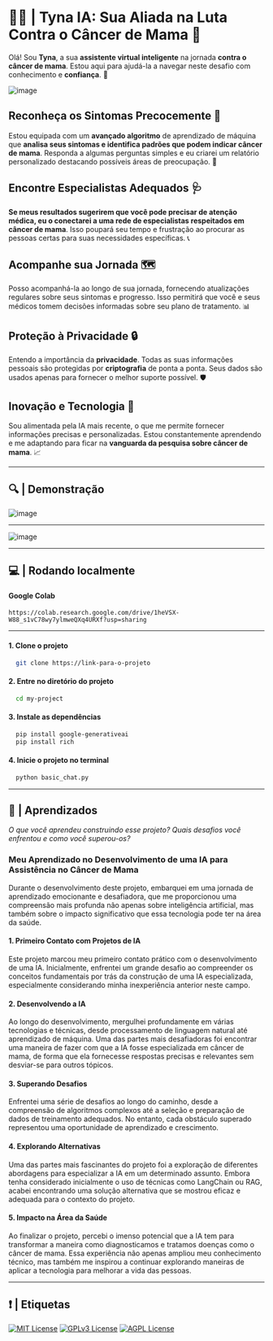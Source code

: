 # **👩‍⚕️ | Tyna IA: Sua Aliada na Luta Contra o Câncer de Mama 👊**
Olá! Sou **Tyna**, a sua **assistente virtual inteligente** na jornada **contra o câncer de mama**. Estou aqui para ajudá-la a navegar neste desafio com conhecimento e **confiança**. 🌸

![image](https://github.com/KaiqueTeruel/Tyna-IA---Assistente-Contra-Cancer-de-Mama/assets/82835307/90845dd6-3b3f-446d-8592-372d9dddf0c1)

## **Reconheça os Sintomas Precocemente 🚨**
Estou equipada com um **avançado algoritmo** de aprendizado de máquina que **analisa seus sintomas e identifica padrões que podem indicar câncer de mama**. Responda a algumas perguntas simples e eu criarei um relatório personalizado destacando possíveis áreas de preocupação. 🧠

## **Encontre Especialistas Adequados 🩺**
**Se meus resultados sugerirem que você pode precisar de atenção médica, eu o conectarei a uma rede de especialistas respeitados em câncer de mama**. Isso poupará seu tempo e frustração ao procurar as pessoas certas para suas necessidades específicas. 📞

## **Acompanhe sua Jornada 🗺️**
Posso acompanhá-la ao longo de sua jornada, fornecendo atualizações regulares sobre seus sintomas e progresso. Isso permitirá que você e seus médicos tomem decisões informadas sobre seu plano de tratamento. 📊

## **Proteção à Privacidade 🔒**
Entendo a importância da **privacidade**. Todas as suas informações pessoais são protegidas por **criptografia** de ponta a ponta. Seus dados são usados apenas para fornecer o melhor suporte possível. 🛡️

## **Inovação e Tecnologia 🌟**
Sou alimentada pela IA mais recente, o que me permite fornecer informações precisas e personalizadas. Estou constantemente aprendendo e me adaptando para ficar na **vanguarda da pesquisa sobre câncer de mama**. 📈

---------



## **🔍 | Demonstração**  

![image](https://github.com/KaiqueTeruel/Tyna-IA---Assistente-Contra-Cancer-de-Mama/assets/82835307/7506f016-1716-4441-97f3-12df462eebb9)


-----

![image](https://github.com/KaiqueTeruel/Tyna-IA---Assistente-Contra-Cancer-de-Mama/assets/82835307/77a84d16-a68b-41bd-adfa-0dafc30a55a6)


----
## **💻 |  Rodando localmente**

#### Google Colab
```
https://colab.research.google.com/drive/1heVSX-W88_s1vC78wy7ylmweQXq4URXf?usp=sharing
```
---

#### **1. Clone o projeto**

```bash
  git clone https://link-para-o-projeto
```

#### **2. Entre no diretório do projeto**

```bash
  cd my-project
```

#### **3. Instale as dependências**

```bash
  pip install google-generativeai
  pip install rich
```

#### **4. Inicie o projeto no terminal**

```bash
  python basic_chat.py
```

-----

## **💪 | Aprendizados**

*O que você aprendeu construindo esse projeto? Quais desafios você enfrentou e como você superou-os?*

### **Meu Aprendizado no Desenvolvimento de uma IA para Assistência no Câncer de Mama**
Durante o desenvolvimento deste projeto, embarquei em uma jornada de aprendizado emocionante e desafiadora, que me proporcionou uma compreensão mais profunda não apenas sobre inteligência artificial, mas também sobre o impacto significativo que essa tecnologia pode ter na área da saúde.

#### **1. Primeiro Contato com Projetos de IA**
Este projeto marcou meu primeiro contato prático com o desenvolvimento de uma IA. Inicialmente, enfrentei um grande desafio ao compreender os conceitos fundamentais por trás da construção de uma IA especializada, especialmente considerando minha inexperiência anterior neste campo.

#### **2. Desenvolvendo a IA**
Ao longo do desenvolvimento, mergulhei profundamente em várias tecnologias e técnicas, desde processamento de linguagem natural até aprendizado de máquina. Uma das partes mais desafiadoras foi encontrar uma maneira de fazer com que a IA fosse especializada em câncer de mama, de forma que ela fornecesse respostas precisas e relevantes sem desviar-se para outros tópicos.

#### **3. Superando Desafios**
Enfrentei uma série de desafios ao longo do caminho, desde a compreensão de algoritmos complexos até a seleção e preparação de dados de treinamento adequados. No entanto, cada obstáculo superado representou uma oportunidade de aprendizado e crescimento.

#### **4. Explorando Alternativas**
Uma das partes mais fascinantes do projeto foi a exploração de diferentes abordagens para especializar a IA em um determinado assunto. Embora tenha considerado inicialmente o uso de técnicas como LangChain ou RAG, acabei encontrando uma solução alternativa que se mostrou eficaz e adequada para o contexto do projeto.

#### **5. Impacto na Área da Saúde**
Ao finalizar o projeto, percebi o imenso potencial que a IA tem para transformar a maneira como diagnosticamos e tratamos doenças como o câncer de mama. Essa experiência não apenas ampliou meu conhecimento técnico, mas também me inspirou a continuar explorando maneiras de aplicar a tecnologia para melhorar a vida das pessoas.

-------

## **❗ |  Etiquetas**
[![MIT License](https://img.shields.io/badge/License-MIT-green.svg)](https://choosealicense.com/licenses/mit/)
[![GPLv3 License](https://img.shields.io/badge/License-GPL%20v3-yellow.svg)](https://opensource.org/licenses/)
[![AGPL License](https://img.shields.io/badge/license-AGPL-blue.svg)](http://www.gnu.org/licenses/agpl-3.0)

